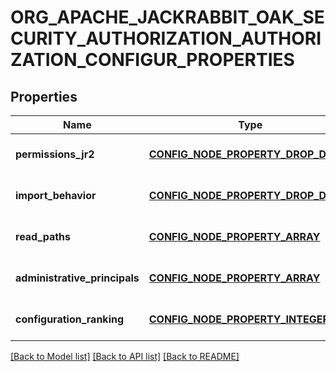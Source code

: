 # ORG_APACHE_JACKRABBIT_OAK_SECURITY_AUTHORIZATION_AUTHORIZATION_CONFIGUR_PROPERTIES

## Properties
Name | Type | Description | Notes
------------ | ------------- | ------------- | -------------
**permissions_jr2** | [**CONFIG_NODE_PROPERTY_DROP_DOWN**](configNodePropertyDropDown.md) |  | [optional] [default to null]
**import_behavior** | [**CONFIG_NODE_PROPERTY_DROP_DOWN**](configNodePropertyDropDown.md) |  | [optional] [default to null]
**read_paths** | [**CONFIG_NODE_PROPERTY_ARRAY**](configNodePropertyArray.md) |  | [optional] [default to null]
**administrative_principals** | [**CONFIG_NODE_PROPERTY_ARRAY**](configNodePropertyArray.md) |  | [optional] [default to null]
**configuration_ranking** | [**CONFIG_NODE_PROPERTY_INTEGER**](configNodePropertyInteger.md) |  | [optional] [default to null]

[[Back to Model list]](../README.md#documentation-for-models) [[Back to API list]](../README.md#documentation-for-api-endpoints) [[Back to README]](../README.md)


